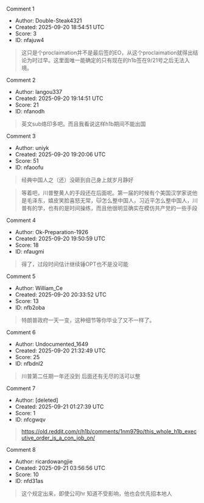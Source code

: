 Comment 1

- Author: Double-Steak4321
- Created: 2025-09-20 18:54:51 UTC
- Score: 3
- ID: nfajuw4

> 这只是个proclaimation并不是最后签的EO，从这个proclaimation就得出结论为时过早。这里面唯一能确定的只有现在的h1b签在9/21号之后无法入境。

Comment 2

- Author: langou337
- Created: 2025-09-20 19:14:51 UTC
- Score: 21
- ID: nfanodh

> 英文sub烙印多吧。而且我看说这样h1b期间不能出国

Comment 3

- Author: uniyk
- Created: 2025-09-20 19:20:06 UTC
- Score: 51
- ID: nfaoofu

> 经典中国人之（还）没砸到自己身上就岁月静好


> 等着吧，川普整黄人的手段还在后面呢。第一届的时候有个美国汉学家说他是毛泽东，嬉皮笑脸喜怒无常，🐱怎么整中国人，习近平怎么整中国人，川普有的学，也有的是时间操练，而且他很明显确实在模仿共产党的一些手段

Comment 4

- Author: Ok-Preparation-1926
- Created: 2025-09-20 19:50:59 UTC
- Score: 18
- ID: nfaugmi

> 得了，过段时间估计继续锤OPT也不是没可能

Comment 5

- Author: William_Ce
- Created: 2025-09-20 20:33:52 UTC
- Score: 13
- ID: nfb2oba

> 特朗普政府一天一变，这种细节等你毕业了又不一样了。

Comment 6

- Author: Undocumented_1649
- Created: 2025-09-20 21:32:49 UTC
- Score: 25
- ID: nfbdnl2

> 川普第二任期一年还没到 后面还有无尽的活可以整

Comment 7

- Author: [deleted]
- Created: 2025-09-21 01:27:39 UTC
- Score: 1
- ID: nfcgwqv

> https://old.reddit.com/r/h1b/comments/1nm979o/this_whole_h1b_executive_order_is_a_con_job_on/

Comment 8

- Author: ricardowangjie
- Created: 2025-09-21 03:56:56 UTC
- Score: 10
- ID: nfd31as

> 这个规定出来，即使公司hr 知道不受影响，他也会优先招本地人
